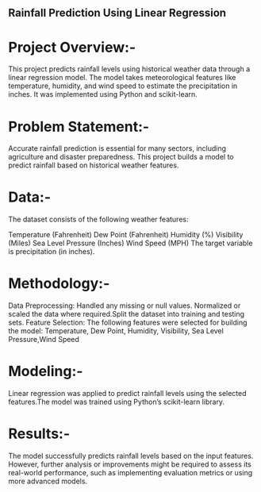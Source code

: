 ## Rainfall Prediction Using Linear Regression

# Project Overview:-
This project predicts rainfall levels using historical weather data through a linear regression model. The model takes meteorological features like temperature, humidity, and wind speed to estimate the precipitation in inches. It was implemented using Python and scikit-learn.

# Problem Statement:-
Accurate rainfall prediction is essential for many sectors, including agriculture and disaster preparedness. This project builds a model to predict rainfall based on historical weather features.

# Data:-
The dataset consists of the following weather features:

Temperature (Fahrenheit)
Dew Point (Fahrenheit)
Humidity (%)
Visibility (Miles)
Sea Level Pressure (Inches)
Wind Speed (MPH)
The target variable is precipitation (in inches).

# Methodology:-
 Data Preprocessing: Handled any missing or null values. Normalized or scaled the data where required.Split the dataset into training and testing sets.
 Feature Selection: The following features were selected for building the model: Temperature, Dew Point, Humidity, Visibility, Sea Level Pressure,Wind Speed

# Modeling:- 
Linear regression was applied to predict rainfall levels using the selected features.The model was trained using Python’s scikit-learn library.

# Results:-
The model successfully predicts rainfall levels based on the input features. However, further analysis or improvements might be required to assess its real-world performance, such as implementing evaluation metrics or using more advanced models.
